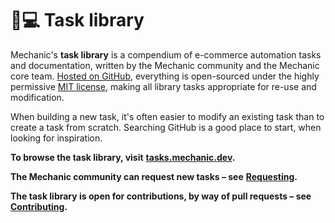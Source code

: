 # 🧑💻 Task library

Mechanic's **task library** is a compendium of e-commerce automation tasks and documentation, written by the Mechanic community and the Mechanic core team. [Hosted on GitHub](https://github.com/lightward/mechanic-tasks), everything is open-sourced under the highly permissive [MIT license](https://github.com/lightward/mechanic-tasks/blob/master/LICENSE), making all library tasks appropriate for re-use and modification.

When building a new task, it's often easier to modify an existing task than to create a task from scratch. Searching GitHub is a good place to start, when looking for inspiration.

**To browse the task library, visit** [**tasks.mechanic.dev**](https://tasks.mechanic.dev/)**.**

**The Mechanic community can request new tasks – see** [**Requesting**](requesting.md)**.**

**The task library is open for contributions, by way of pull requests – see** [**Contributing**](contributing.md)**.**

